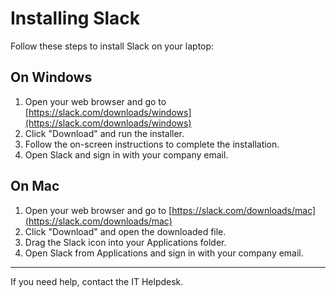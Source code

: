 # Installing Slack

Follow these steps to install Slack on your laptop:

## On Windows

1. Open your web browser and go to [https://slack.com/downloads/windows](https://slack.com/downloads/windows)
2. Click "Download" and run the installer.
3. Follow the on-screen instructions to complete the installation.
4. Open Slack and sign in with your company email.

## On Mac

1. Open your web browser and go to [https://slack.com/downloads/mac](https://slack.com/downloads/mac)
2. Click "Download" and open the downloaded file.
3. Drag the Slack icon into your Applications folder.
4. Open Slack from Applications and sign in with your company email.

---

If you need help, contact the IT Helpdesk. 